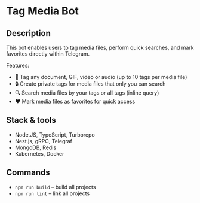 # Tag Media Bot

## Description

This bot enables users to tag media files, perform quick searches, and mark favorites directly within Telegram.

Features:
- 📝 Tag any document, GIF, video or audio (up to 10 tags per media file)
- 🔒 Create private tags for media files that only you can search
- 🔍 Search media files by your tags or all tags (inline query)
- ❤️ Mark media files as favorites for quick access

## Stack & tools
- Node.JS, TypeScript, Turborepo
- Nest.js, gRPC, Telegraf
- MongoDB, Redis
- Kubernetes, Docker

## Commands
- `npm run build` – build all projects
- `npm run lint` – link all projects
